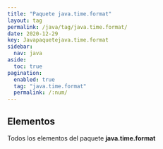```yaml
---
title: "Paquete java.time.format"
layout: tag
permalink: /java/tag/java.time.format/
date: 2020-12-29
key: Javapaquetejava.time.format
sidebar: 
  nav: java
aside: 
  toc: true
pagination: 
  enabled: true
  tag: "java.time.format"
  permalink: /:num/
---
```


<h2>Elementos</h2>
Todos los elementos del paquete <strong>java.time.format</strong>

